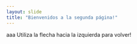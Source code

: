 ```yaml
---
layout: slide
title: "Bienvenidos a la segunda página!"
---
```

aaa
Utiliza la flecha hacia la izquierda para volver!
